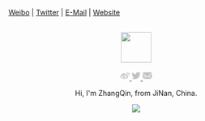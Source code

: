[Weibo](https://weibo.com/zhangqin96812) | [Twitter](https://twitter.com/sdwfqin) | [E-Mail](mailto:sdwfqin@icloud.com) | [Website](https://sdwfqin.github.io/)

<div align="center">
  <br>
  <a href="https://sdwfqin.github.io/">
    <img width="60" height="60" src="https://avatars2.githubusercontent.com/u/13191807?s=460&u=056518e1bf3b5f9e7b0d75f855455e0c44d33309&v=4" />
  </a>
  <br>
  <p>
    <a href="https://weibo.com/zhangqin96812">
      <img width="18" height="18" src="https://github.com/sdwfqin/sdwfqin/blob/master/imgs/weibo.svg?sanitize=true" />
    </a>
    <a href="https://twitter.com/sdwfqin">
      <img width="18" height="18" src="https://github.com/sdwfqin/sdwfqin/blob/master/imgs/twitter.svg?sanitize=true" />
    </a>
    <a href="mailto:sdwfqin@icloud.com">
      <img width="18" height="18" src="https://github.com/sdwfqin/sdwfqin/blob/master/imgs/mail.svg?sanitize=true" />
    </a>
  </p>
  <p>Hi, I'm ZhangQin, from JiNan, China.</p>
  <p>
    <a href="https://sdwfqin.github.io/">
      <img src="https://github-readme-stats.vercel.app/api?username=sdwfqin&show_icons=true&icon_color=805AD5&text_color=718096&bg_color=ffffff&hide_title=true&hide_border=true" />
    </a>
  </p>
</div>
